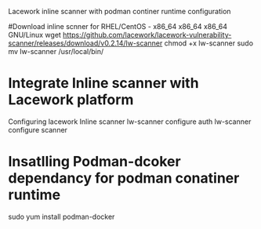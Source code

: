 Lacework inline scanner with podman continer runtime configuration

#Download inline scnner for RHEL/CentOS - x86_64 x86_64 x86_64 GNU/Linux
wget https://github.com/lacework/lacework-vulnerability-scanner/releases/download/v0.2.14/lw-scanner
chmod +x lw-scanner
sudo mv lw-scanner /usr/local/bin/

# Integrate Inline scanner with Lacework platform 
Configuring lacework Inline scanner 
lw-scanner configure auth
lw-scanner configure scanner


# Insatlling Podman-dcoker dependancy for podman conatiner runtime 

sudo yum install podman-docker
